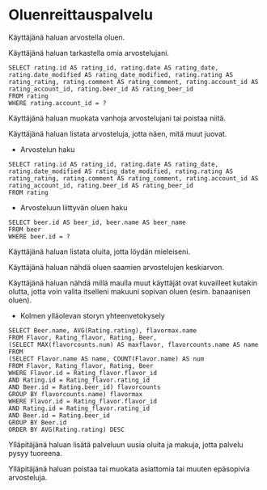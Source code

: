# Oluenreittauspalvelu

Käyttäjänä haluan arvostella oluen.

Käyttäjänä haluan tarkastella omia arvostelujani.

```
SELECT rating.id AS rating_id, rating.date AS rating_date, rating.date_modified AS rating_date_modified, rating.rating AS rating_rating, rating.comment AS rating_comment, rating.account_id AS rating_account_id, rating.beer_id AS rating_beer_id 
FROM rating 
WHERE rating.account_id = ?
```

Käyttäjänä haluan muokata vanhoja arvostelujani tai poistaa niitä.

Käyttäjänä haluan listata arvosteluja, jotta näen, mitä muut juovat.

- Arvostelun haku
```
SELECT rating.id AS rating_id, rating.date AS rating_date, rating.date_modified AS rating_date_modified, rating.rating AS rating_rating, rating.comment AS rating_comment, rating.account_id AS rating_account_id, rating.beer_id AS rating_beer_id 
FROM rating
```
- Arvosteluun liittyvän oluen haku
```
SELECT beer.id AS beer_id, beer.name AS beer_name 
FROM beer 
WHERE beer.id = ?
```

Käyttäjänä haluan listata oluita, jotta löydän mieleiseni.

Käyttäjänä haluan nähdä oluen saamien arvostelujen keskiarvon.

Käyttäjänä haluan nähdä millä maulla muut käyttäjät ovat kuvailleet kutakin olutta, jotta voin valita itselleni makuuni sopivan oluen (esim. banaanisen oluen).

- Kolmen ylläolevan storyn yhteenvetokysely
```
SELECT Beer.name, AVG(Rating.rating), flavormax.name 
FROM Flavor, Rating_flavor, Rating, Beer, 
(SELECT MAX(flavorcounts.num) AS maxflavor, flavorcounts.name AS name 
FROM 
(SELECT Flavor.name AS name, COUNT(Flavor.name) AS num 
FROM Flavor, Rating_flavor, Rating, Beer 
WHERE Flavor.id = Rating_flavor.flavor_id 
AND Rating.id = Rating_flavor.rating_id 
AND Beer.id = Rating.beer_id) flavorcounts 
GROUP BY flavorcounts.name) flavormax 
WHERE Flavor.id = Rating_flavor.flavor_id 
AND Rating.id = Rating_flavor.rating_id 
AND Beer.id = Rating.beer_id 
GROUP BY Beer.id 
ORDER BY AVG(Rating.rating) DESC
```

Ylläpitäjänä haluan lisätä palveluun uusia oluita ja makuja, jotta palvelu pysyy tuoreena.

Ylläpitäjänä haluan poistaa tai muokata asiattomia tai muuten epäsopivia arvosteluja.

